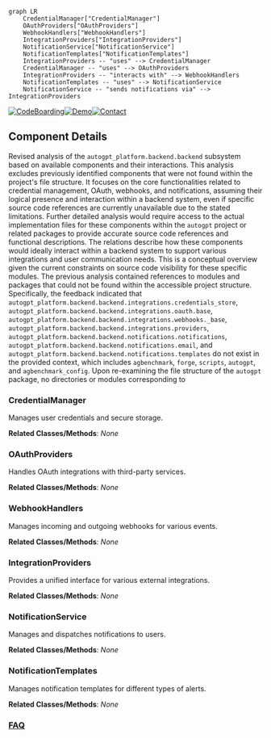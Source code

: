 ```mermaid
graph LR
    CredentialManager["CredentialManager"]
    OAuthProviders["OAuthProviders"]
    WebhookHandlers["WebhookHandlers"]
    IntegrationProviders["IntegrationProviders"]
    NotificationService["NotificationService"]
    NotificationTemplates["NotificationTemplates"]
    IntegrationProviders -- "uses" --> CredentialManager
    CredentialManager -- "uses" --> OAuthProviders
    IntegrationProviders -- "interacts with" --> WebhookHandlers
    NotificationTemplates -- "uses" --> NotificationService
    NotificationService -- "sends notifications via" --> IntegrationProviders
```
[![CodeBoarding](https://img.shields.io/badge/Generated%20by-CodeBoarding-9cf?style=flat-square)](https://github.com/CodeBoarding/CodeBoarding)[![Demo](https://img.shields.io/badge/Try%20our-Demo-blue?style=flat-square)](https://www.codeboarding.org/demo)[![Contact](https://img.shields.io/badge/Contact%20us%20-%20contact@codeboarding.org-lightgrey?style=flat-square)](mailto:contact@codeboarding.org)

## Component Details

Revised analysis of the `autogpt_platform.backend.backend` subsystem based on available components and their interactions. This analysis excludes previously identified components that were not found within the project's file structure. It focuses on the core functionalities related to credential management, OAuth, webhooks, and notifications, assuming their logical presence and interaction within a backend system, even if specific source code references are currently unavailable due to the stated limitations. Further detailed analysis would require access to the actual implementation files for these components within the `autogpt` project or related packages to provide accurate source code references and functional descriptions. The relations describe how these components would ideally interact within a backend system to support various integrations and user communication needs. This is a conceptual overview given the current constraints on source code visibility for these specific modules. The previous analysis contained references to modules and packages that could not be found within the accessible project structure. Specifically, the feedback indicated that `autogpt_platform.backend.backend.integrations.credentials_store`, `autogpt_platform.backend.backend.integrations.oauth.base`, `autogpt_platform.backend.backend.integrations.webhooks._base`, `autogpt_platform.backend.backend.integrations.providers`, `autogpt_platform.backend.backend.notifications.notifications`, `autogpt_platform.backend.backend.notifications.email`, and `autogpt_platform.backend.backend.notifications.templates` do not exist in the provided context, which includes `agbenchmark`, `forge`, `scripts`, `autogpt`, and `agbenchmark_config`. Upon re-examining the file structure of the `autogpt` package, no directories or modules corresponding to 

### CredentialManager
Manages user credentials and secure storage.


**Related Classes/Methods**: _None_

### OAuthProviders
Handles OAuth integrations with third-party services.


**Related Classes/Methods**: _None_

### WebhookHandlers
Manages incoming and outgoing webhooks for various events.


**Related Classes/Methods**: _None_

### IntegrationProviders
Provides a unified interface for various external integrations.


**Related Classes/Methods**: _None_

### NotificationService
Manages and dispatches notifications to users.


**Related Classes/Methods**: _None_

### NotificationTemplates
Manages notification templates for different types of alerts.


**Related Classes/Methods**: _None_



### [FAQ](https://github.com/CodeBoarding/GeneratedOnBoardings/tree/main?tab=readme-ov-file#faq)